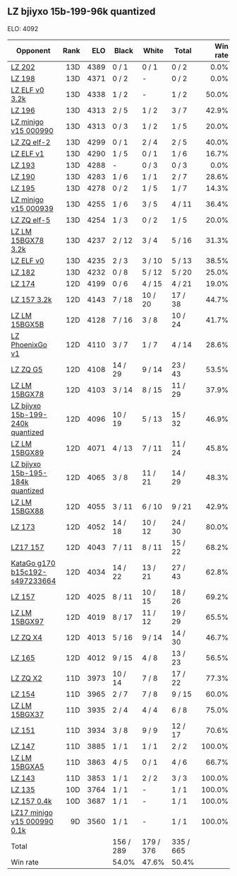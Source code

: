 ## LZ bjiyxo 15b-199-96k quantized ##

ELO: 4092

Opponent | Rank | ELO | Black | White | Total | Win rate
---------|-----:|----:|-------|-------|-------|-------:
[LZ 202](LZ%20202.md) | 13D | 4389 | 0 / 1 | 0 / 1 | 0 / 2 | 0.0%
[LZ 198](LZ%20198.md) | 13D | 4371 | 0 / 2 | - | 0 / 2 | 0.0%
[LZ ELF v0 3.2k](LZ%20ELF%20v0%203.2k.md) | 13D | 4338 | 1 / 2 | - | 1 / 2 | 50.0%
[LZ 196](LZ%20196.md) | 13D | 4313 | 2 / 5 | 1 / 2 | 3 / 7 | 42.9%
[LZ minigo v15 000990](LZ%20minigo%20v15%20000990.md) | 13D | 4313 | 0 / 3 | 1 / 2 | 1 / 5 | 20.0%
[LZ ZQ elf-2](LZ%20ZQ%20elf-2.md) | 13D | 4299 | 0 / 1 | 2 / 4 | 2 / 5 | 40.0%
[LZ ELF v1](LZ%20ELF%20v1.md) | 13D | 4290 | 1 / 5 | 0 / 1 | 1 / 6 | 16.7%
[LZ 193](LZ%20193.md) | 13D | 4288 | - | 0 / 3 | 0 / 3 | 0.0%
[LZ 190](LZ%20190.md) | 13D | 4283 | 1 / 6 | 1 / 1 | 2 / 7 | 28.6%
[LZ 195](LZ%20195.md) | 13D | 4278 | 0 / 2 | 1 / 5 | 1 / 7 | 14.3%
[LZ minigo v15 000939](LZ%20minigo%20v15%20000939.md) | 13D | 4255 | 1 / 6 | 3 / 5 | 4 / 11 | 36.4%
[LZ ZQ elf-5](LZ%20ZQ%20elf-5.md) | 13D | 4254 | 1 / 3 | 0 / 2 | 1 / 5 | 20.0%
[LZ LM 15BGX78 3.2k](LZ%20LM%2015BGX78%203.2k.md) | 13D | 4237 | 2 / 12 | 3 / 4 | 5 / 16 | 31.3%
[LZ ELF v0](LZ%20ELF%20v0.md) | 13D | 4235 | 2 / 3 | 3 / 10 | 5 / 13 | 38.5%
[LZ 182](LZ%20182.md) | 13D | 4232 | 0 / 8 | 5 / 12 | 5 / 20 | 25.0%
[LZ 174](LZ%20174.md) | 12D | 4199 | 0 / 6 | 4 / 15 | 4 / 21 | 19.0%
[LZ 157 3.2k](LZ%20157%203.2k.md) | 12D | 4143 | 7 / 18 | 10 / 20 | 17 / 38 | 44.7%
[LZ LM 15BGX5B](LZ%20LM%2015BGX5B.md) | 12D | 4128 | 7 / 16 | 3 / 8 | 10 / 24 | 41.7%
[LZ PhoenixGo v1](LZ%20PhoenixGo%20v1.md) | 12D | 4110 | 3 / 7 | 1 / 7 | 4 / 14 | 28.6%
[LZ ZQ G5](LZ%20ZQ%20G5.md) | 12D | 4108 | 14 / 29 | 9 / 14 | 23 / 43 | 53.5%
[LZ LM 15BGX78](LZ%20LM%2015BGX78.md) | 12D | 4103 | 3 / 14 | 8 / 15 | 11 / 29 | 37.9%
[LZ bjiyxo 15b-199-240k quantized](LZ%20bjiyxo%2015b-199-240k%20quantized.md) | 12D | 4096 | 10 / 19 | 5 / 13 | 15 / 32 | 46.9%
[LZ LM 15BGX89](LZ%20LM%2015BGX89.md) | 12D | 4071 | 4 / 13 | 7 / 11 | 11 / 24 | 45.8%
[LZ bjiyxo 15b-195-184k quantized](LZ%20bjiyxo%2015b-195-184k%20quantized.md) | 12D | 4065 | 3 / 8 | 11 / 21 | 14 / 29 | 48.3%
[LZ LM 15BGX88](LZ%20LM%2015BGX88.md) | 12D | 4055 | 3 / 11 | 6 / 10 | 9 / 21 | 42.9%
[LZ 173](LZ%20173.md) | 12D | 4052 | 14 / 18 | 10 / 12 | 24 / 30 | 80.0%
[LZ17 157](LZ17%20157.md) | 12D | 4043 | 7 / 11 | 8 / 11 | 15 / 22 | 68.2%
[KataGo g170 b15c192-s497233664](KataGo%20g170%20b15c192-s497233664.md) | 12D | 4034 | 14 / 22 | 13 / 21 | 27 / 43 | 62.8%
[LZ 157](LZ%20157.md) | 12D | 4025 | 8 / 11 | 10 / 15 | 18 / 26 | 69.2%
[LZ LM 15BGX97](LZ%20LM%2015BGX97.md) | 12D | 4019 | 8 / 17 | 11 / 12 | 19 / 29 | 65.5%
[LZ ZQ X4](LZ%20ZQ%20X4.md) | 12D | 4013 | 5 / 16 | 9 / 14 | 14 / 30 | 46.7%
[LZ 165](LZ%20165.md) | 12D | 4012 | 9 / 15 | 4 / 8 | 13 / 23 | 56.5%
[LZ ZQ X2](LZ%20ZQ%20X2.md) | 11D | 3973 | 10 / 14 | 7 / 8 | 17 / 22 | 77.3%
[LZ 154](LZ%20154.md) | 11D | 3965 | 2 / 7 | 7 / 8 | 9 / 15 | 60.0%
[LZ LM 15BGX37](LZ%20LM%2015BGX37.md) | 11D | 3935 | 2 / 4 | 4 / 4 | 6 / 8 | 75.0%
[LZ 151](LZ%20151.md) | 11D | 3934 | 3 / 8 | 9 / 9 | 12 / 17 | 70.6%
[LZ 147](LZ%20147.md) | 11D | 3885 | 1 / 1 | 1 / 1 | 2 / 2 | 100.0%
[LZ LM 15BGXA5](LZ%20LM%2015BGXA5.md) | 11D | 3863 | 4 / 5 | 0 / 1 | 4 / 6 | 66.7%
[LZ 143](LZ%20143.md) | 11D | 3853 | 1 / 1 | 2 / 2 | 3 / 3 | 100.0%
[LZ 135](LZ%20135.md) | 10D | 3764 | 1 / 1 | - | 1 / 1 | 100.0%
[LZ 157 0.4k](LZ%20157%200.4k.md) | 10D | 3687 | 1 / 1 | - | 1 / 1 | 100.0%
[LZ17 minigo v15 000990 0.1k](LZ17%20minigo%20v15%20000990%200.1k.md) | 9D | 3560 | 1 / 1 | - | 1 / 1 | 100.0%
Total | | | 156 / 289 | 179 / 376 | 335 / 665 | 
Win rate| | | 54.0% | 47.6% | 50.4% | 
